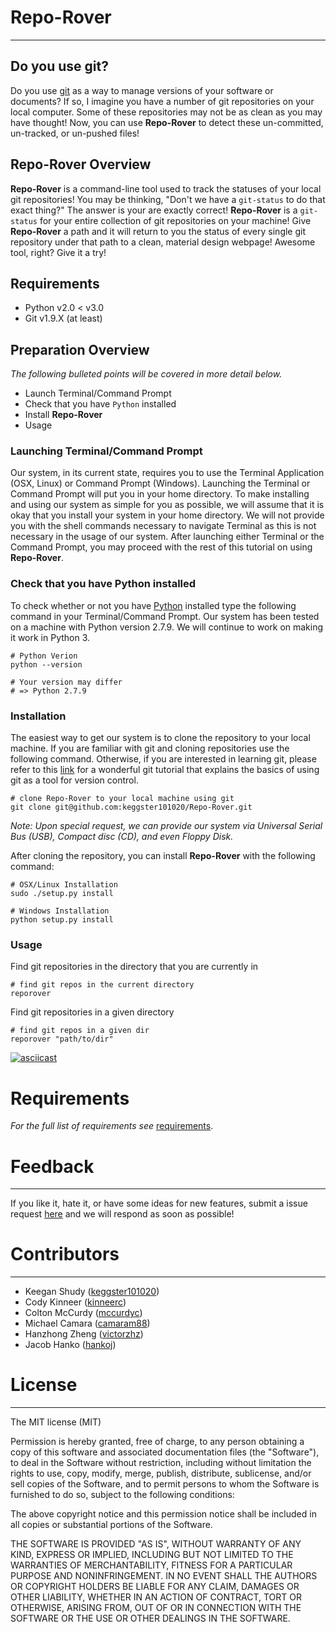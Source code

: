 # Repo-Rover
______

## Do you use git?
Do you use [git](https://git-scm.com/) as a way to manage versions of
your software or documents? If so, I imagine you have a number of git
repositories on your local computer. Some of these repositories may not
be as clean as you may have thought! Now, you can use **Repo-Rover** to
detect these un-committed, un-tracked, or un-pushed files!

## Repo-Rover Overview
**Repo-Rover** is a command-line tool used to track the statuses of your
local git repositories! You may be thinking, "Don't we have a
`git-status` to do that exact thing?" The answer is your are exactly
correct! **Repo-Rover** is a `git-status` for your entire collection of
git repositories on your machine! Give **Repo-Rover** a path and it will
return to you the status of every single git repository under that path
to a clean, material design webpage! Awesome tool, right? Give it a try!

## Requirements
+ Python v2.0 < v3.0
+ Git v1.9.X (at least)

## Preparation Overview
_The following bulleted points will be covered in more detail below._
+ Launch Terminal/Command Prompt
+ Check that you have `Python` installed
+ Install **Repo-Rover**
+ Usage

### Launching Terminal/Command Prompt
Our system, in its current state, requires you to use the
Terminal Application (OSX, Linux) or Command Prompt (Windows).
Launching the Terminal or Command Prompt will put you in your home directory.
To make installing and using our system as simple for you as possible,
we will assume that it is okay that you install your system in your home
directory. We will not provide you with the shell commands necessary
to navigate Terminal as this is not necessary in the usage of our system.
After launching either Terminal or the Command Prompt,
you may proceed with the rest of this tutorial on using **Repo-Rover**.

### Check that you have Python installed
To check whether or not you have [Python](https://www.python.org/)
installed type the following command in your Terminal/Command Prompt.
Our system has been tested on a machine with Python version 2.7.9. We
will continue to work on making it work in Python 3.

```
# Python Verion
python --version

# Your version may differ
# => Python 2.7.9
```

### Installation
The easiest way to get our system is to clone
the repository to your local machine. If you are familiar with git and
cloning repositories use the following command. Otherwise, if you are
interested in learning git, please refer to this
[link](https://try.github.io/levels/1/challenges/1) for a wonderful
git tutorial that explains the basics of using git as a tool for version
control.

```
# clone Repo-Rover to your local machine using git
git clone git@github.com:keggster101020/Repo-Rover.git
```
_Note: Upon special request, we can provide our system via Universal
Serial Bus (USB), Compact disc (CD), and even Floppy Disk._

After cloning the repository, you can install **Repo-Rover** with the
following command:

```
# OSX/Linux Installation
sudo ./setup.py install
```

```
# Windows Installation
python setup.py install
```

### Usage
Find git repositories in the directory that you are currently in
```
# find git repos in the current directory
reporover
```
Find git repositories in a given directory
```
# find git repos in a given dir
reporover "path/to/dir"
```

[![asciicast](https://asciinema.org/a/3q6j0fxoa398ii29fyu11lyeh.png)](https://asciinema.org/a/3q6j0fxoa398ii29fyu11lyeh)

# Requirements
_For the full list of requirements see_
[requirements](https://github.com/keggster101020/Repo-Rover/blob/master/docs/RequirementsAnalysis.md).

# Feedback
______
If you like it, hate it, or have some ideas for new features, submit a
issue request
[here](https://github.com/keggster101020/Repo-Rover/issues) and we will
respond as soon as possible!

# Contributors
______

+ Keegan Shudy ([keggster101020](https://github.com/keggster101020))
+ Cody Kinneer ([kinneerc](https://github.com/kinneerc))
+ Colton McCurdy ([mccurdyc](https://github.com/mccurdyc))
+ Michael Camara ([camaram88](https://github.com/camaram88))
+ Hanzhong Zheng ([victorzhz](https://github.com/victorzhz))
+ Jacob Hanko ([hankoj](https://github.com/hankoj))

# License
______

The MIT license (MIT)

Permission is hereby granted, free of charge, to any person obtaining a
copy of this software and associated documentation files (the
"Software"), to deal in the Software without restriction, including
without limitation the rights to use, copy, modify, merge, publish,
distribute, sublicense, and/or sell copies of the Software, and to
permit persons to whom the Software is furnished to do so, subject to
the following conditions:

The above copyright notice and this permission notice shall be included
in all copies or substantial portions of the Software.

THE SOFTWARE IS PROVIDED "AS IS", WITHOUT WARRANTY OF ANY KIND, EXPRESS
OR IMPLIED, INCLUDING BUT NOT LIMITED TO THE WARRANTIES OF
MERCHANTABILITY, FITNESS FOR A PARTICULAR PURPOSE AND NONINFRINGEMENT.
IN NO EVENT SHALL THE AUTHORS OR COPYRIGHT HOLDERS BE LIABLE FOR ANY
CLAIM, DAMAGES OR OTHER LIABILITY, WHETHER IN AN ACTION OF CONTRACT,
TORT OR OTHERWISE, ARISING FROM, OUT OF OR IN CONNECTION WITH THE
SOFTWARE OR THE USE OR OTHER DEALINGS IN THE SOFTWARE.
